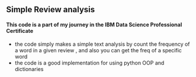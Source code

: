 ## Simple Review analysis

#### This code is a part of my journey in the IBM Data Science Professional Certificate

- the code simply makes a simple text analysis by count the frequency of a word in a given review , and also you can get the freq of a specific word
- the code is a good implementation for using python OOP and dictionaries
